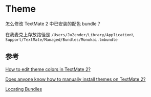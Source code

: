 Theme
=====

怎么修改 TextMate 2 中已安装的配色 bundle？    

在我麦克上存放路径是 `/Users/Ju2ender/Library/Application\ Support/TextMate/Managed/Bundles/Monokai.tmbundle`

参考
---

[How to edit theme colors in TextMate 2?](http://apple.stackexchange.com/questions/88672/how-to-edit-theme-colors-in-textmate-2)

[Does anyone know how to manually install themes on TextMate 2?](https://news.ycombinator.com/item?id=3347409)

[Locating Bundles](http://blog.macromates.com/2011/locating-bundles/)


